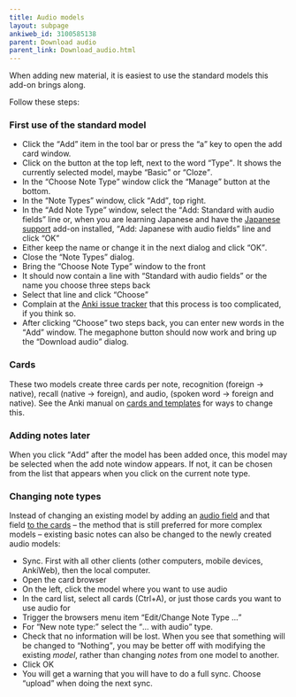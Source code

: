```yaml
---
title: Audio models
layout: subpage
ankiweb_id: 3100585138
parent: Download audio
parent_link: Download_audio.html
---
```


When adding new material, it is easiest to use the standard models this
add-on brings along.

Follow these steps:

### First use of the standard model

* Click the <q>Add</q> item in the tool bar or press the <q>a</q> key to open
  the add card window.
* Click on the button at the top left, next to the word <q>Type</q>. It
  shows the currently selected model, maybe <q>Basic</q> or <q>Cloze</q>.
* In the <q>Choose Note Type</q> window click the <q>Manage</q> button at the
  bottom.
* In the <q>Note Types</q> window, click <q>Add</q>, top right.
* In the <q>Add Note Type</q> window, select the <q>Add: Standard with
  audio fields</q> line or, when you are learning Japanese and have the
  [Japanese support](https://ankiweb.net/shared/info/3918629684)
  add-on installed, <q>Add: Japanese with audio fields</q> line and
  click <Q>OK</Q>
* Either keep the name or change it in the next dialog and click <Q>OK</Q>.
* Close the <q>Note Types</q> dialog.
* Bring the <q>Choose Note Type</q> window to the front
* It should now contain a line with <q>Standard with audio fields</q> or
  the name you choose three steps back
* Select that line and click <q>Choose</q>
* Complain at the
  [Anki issue tracker](https://anki.tenderapp.com/discussions/ankidesktop)
  that this process is too complicated, if you think so.
* After clicking <q>Choose</q> two steps back, you can enter new words in
  the <q>Add</q> window. The megaphone button should now work and bring up the
  <q>Download audio</q> dialog.

### Cards

These two models create three cards per note, recognition (foreign →
native), recall (native → foreign), and audio, (spoken word → foreign
and native). See the Anki manual on
[cards and templates](http://ankisrs.net/docs/manual.html#cards-and-templates)
for ways to change this.

### Adding notes later

When you click <q>Add</q> after the model has been added once, this model
may be selected when the add note window appears. If not, it can be
chosen from the list that appears when you click on the current note type.

### Changing note types

Instead of changing an existing model by adding an
[audio field](Add_audio_field.html) and that field
[to the cards](Add_audio_to_card.html) – the method that is
still preferred for more complex models – existing basic notes can
also be changed to the newly created audio models:

* Sync. First with all other clients (other computers, mobile devices,
  AnkiWeb), then the local computer.
* Open the card browser
* On the left, click the model where you want to use audio
* In the card list, select all cards (Ctrl+A), or just those cards you
  want to use audio for
* Trigger the browsers menu item <q>Edit/Change Note Type ...</q>
* For <q>New note type:</q> select the <q>… with audio</q> type.
* Check that no information will be lost. When you see that something
  will be changed to <q>Nothing</q>, you may be better off with modifying
  the existing *model*, rather than changing *notes* from one model to another.
* Click OK
* You will get a warning that you will have to do a full sync. Choose
  <q>upload</q> when doing the next sync.
